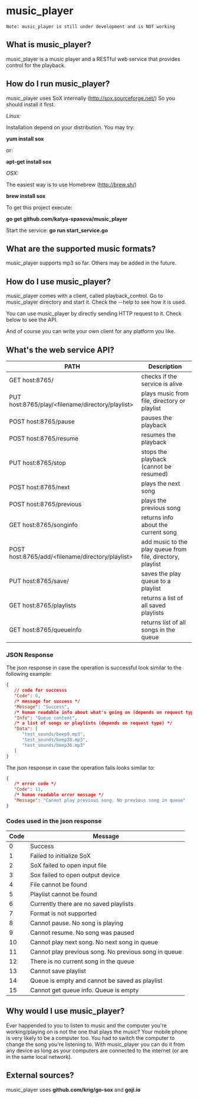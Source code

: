 # music_player

    Note: music_player is still under development and is NOT working

## What is music_player?

music_player is a music player and a RESTful web service that provides control for the playback.

## How do I run music_player?

music_player uses SoX internally (http://sox.sourceforge.net/)
So you should install it first.

*Linux:*

  Installation depend on your distribution. You may try:
    
  **yum install sox**
      
  or:
    
  **apt-get install sox**

*OSX:*

  The easiest way is to use Homebrew (http://brew.sh/)

  **brew install sox**
   
To get this project execute:

  **go get github.com/katya-spasova/music_player**

Start the service:
  **go run start_service.go**
    
## What are the supported music formats?

music_player supports mp3 so far. Others may be added in the future.
    
## How do I use music_player?

music_player comes with a client, called playback_control. Go to music_player directory and 
start it. Check the --help to see how it is used.

You can use music_player by directly sending HTTP request to it. Check below to see the API.

And of course you can write your own client for any platform you like.
    
## What's the web service API?

| PATH | Description|
| --- | --- |
| GET host:8765/ | checks if the service is alive|
| PUT host:8765/play/<filename/directory/playlist> | plays music from file, directory or playlist |
| POST host:8765/pause | pauses the playback |
| POST host:8765/resume | resumes the playback |
| PUT host:8765/stop | stops the playback (cannot be resumed) |
| POST host:8765/next | plays the next song |
| POST host:8765/previous | plays the previous song |
| GET host:8765/songinfo | returns info about the current song |
| POST host:8765/add/<filename/directory/playlist> | add music to the play queue from file, directory, playlist |
| PUT host:8765/save/<playlist> | saves the play queue to a playlist |
| GET host:8765/playlists | returns a list of all saved playlists |
| GET host:8765/queueinfo | returns list of all songs in the queue |

### JSON Response
The json response in case the operation is successful look similar to the following example:

~~~json
{
   // code for successs
   "Code": 0,
   /* message for success */
   "Message": "Success",
   /* human readable info about what's going on (depends on request type) */
   "Info": "Queue content",
   /* a list of songs or playlists (depends on request type) */
   "Data": [
      "test_sounds/beep9.mp3",
      "test_sounds/beep28.mp3",
      "test_sounds/beep36.mp3"
   ]
}
~~~

The json response in case the operation fails looks similar to:

~~~json
{
   /* error code */
   "Code": 11,
   /* human readable error message */
   "Message": "Cannot play previous song. No previous song in queue"
}
~~~
    
### Codes used in the json response

| Code | Message |
| --- | --- |
| 0 | Success |
| 1 | Failed to initialize SoX |
| 2 | SoX failed to open input file |
| 3 | Sox failed to open output device |
| 4 | File cannot be found |
| 5 | Playlist cannot be found |
| 6 | Currently there are no saved playlists |
| 7 | Format is not supported |
| 8 | Cannot pause. No song is playing |
| 9 | Cannot resume. No song was paused |
| 10 | Cannot play next song. No next song in queue |
| 11 | Cannot play previous song. No previous song in queue |
| 12 | There is no current song in the queue |
| 13 | Cannot save playlist |
| 14 | Queue is empty and cannot be saved as playlist |
| 15 | Cannot get queue info. Queue is empty |

## Why would I use music_player?

Ever happended to you to listen to music and the computer you're working/playing on is not the 
one that plays the music? Your mobile phone is very likely to be a computer too.
You had to switch the computer to change the song you're listening to.
With music_player you can do it from any device as long as your computers are connected 
to the internet (or are in the same local network).
    
## External sources?

music_player uses **github.com/krig/go-sox** and **goji.io**
